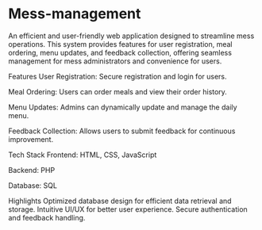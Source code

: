 # Mess-management
An efficient and user-friendly web application designed to streamline mess operations. This system provides features for user registration, meal ordering, menu updates, and feedback collection, offering seamless management for mess administrators and convenience for users.

Features
User Registration: Secure registration and login for users.

Meal Ordering: Users can order meals and view their order history.

Menu Updates: Admins can dynamically update and manage the daily menu.

Feedback Collection: Allows users to submit feedback for continuous improvement.

Tech Stack
Frontend: HTML, CSS, JavaScript

Backend: PHP

Database: SQL

Highlights
Optimized database design for efficient data retrieval and storage.
Intuitive UI/UX for better user experience.
Secure authentication and feedback handling.
